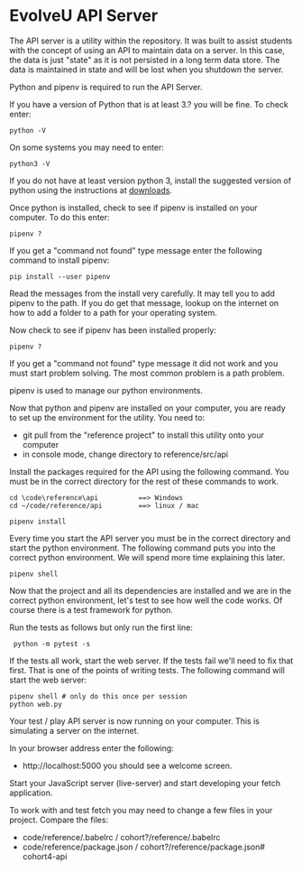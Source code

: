 # EvolveU API Server

The API server is a utility within the repository. It was built to assist students with the concept of using an API to maintain data on a server. In this case, the data is just "state" as it is not persisted in a long term data store. The data is maintained in state and will be lost when you shutdown the server.

Python and pipenv is required to run the API Server.

If you have a version of Python that is at least 3.? you will be fine. To check enter:

```
python -V
```

On some systems you may need to enter:

```
python3 -V
```

If you do not have at least version python 3, install the suggested version of python using the instructions at [downloads](https://www.python.org/downloads/).

Once python is installed, check to see if pipenv is installed on your computer. To do this enter:

```
pipenv ?
```

If you get a "command not found" type message enter the following command to install pipenv:

```
pip install --user pipenv
```

Read the messages from the install very carefully. It may tell you to add pipenv to the path. If you do get that message, lookup on the internet on how to add a folder to a path for your operating system.

Now check to see if pipenv has been installed properly:

```
pipenv ?
```

If you get a "command not found" type message it did not work and you must start problem solving.
The most common problem is a path problem.

pipenv is used to manage our python environments.

Now that python and pipenv are installed on your computer, you are ready to set up the environment for the utility. You need to: 
- git pull from the "reference project" to install this utility onto your computer
- in console mode, change directory to reference/src/api

Install the packages required for the API using the following command. You must be in the correct directory for the rest of these commands to work.

```
cd \code\reference\api          ==> Windows
cd ~/code/reference/api         ==> linux / mac

pipenv install
```

Every time you start the API server you must be in the correct directory and start the python environment. The following command puts you into the correct python environment. We will spend more time explaining this later. 

```
pipenv shell
```

Now that the project and all its dependencies are installed and we are in the correct python environment, let's test to see how well the code works. Of course there is a test framework for python.


Run the tests as follows but only run the first line:

```
 python -m pytest -s
```

If the tests all work, start the web server. If the tests fail we'll need to fix that first. That is one of the points of writing tests. The following command will start the web server:

```
pipenv shell # only do this once per session
python web.py
```

Your test / play API server is now running on your computer. This is simulating a server on the internet. 

In your browser address enter the following:
- http://localhost:5000
you should see a welcome screen.


Start your JavaScript server (live-server) and start developing your fetch application.


To work with and test fetch you may need to change a few files in your project. Compare the files:

- code/reference/.babelrc / cohort?/reference/.babelrc
- code/reference/package.json / cohort?/reference/package.json# cohort4-api

